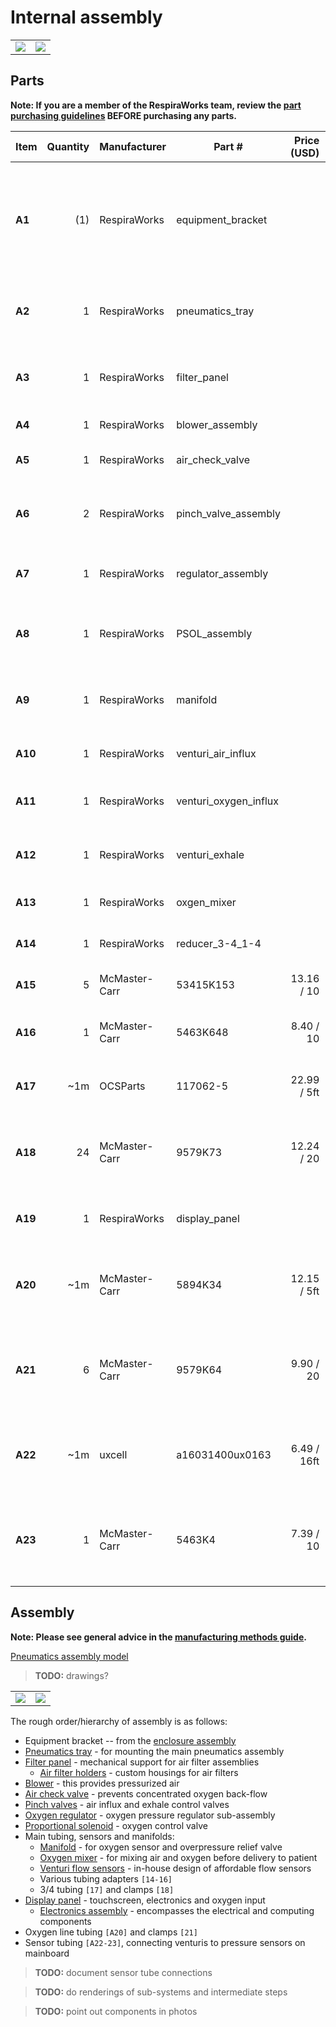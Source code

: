 # Internal assembly

|  |  |
:------------------:|:-----------------:|
| [![](images/rendering_smaller.jpg)](images/rendering_full.jpg)  | [![](images/open_back_smaller.jpg)](images/open_back.jpg) |

## Parts

**Note: If you are a member of the RespiraWorks team, review the [part purchasing guidelines][ppg]
BEFORE purchasing any parts.**

[ppg]: ../purchasing_guidelines.md

| Item  | Quantity | Manufacturer   | Part #                | Price (USD)  | Sources[*][ppg]| Notes |
| ----- |---------:| -------------- | --------------------- | ------------:|:--------------:| ----- |
|**A1** | (1)      | RespiraWorks   | equipment_bracket     |              | [Rw][a1rw]     | Metal bracket holding the internal assembly together **from enclosure assemebly** |
|**A2** | 1        | RespiraWorks   | pneumatics_tray       |              | [Rw][a2rw]     | Acrylic tray upon which most of the pneumatics are mounted |
|**A3** | 1        | RespiraWorks   | filter_panel          |              | [Rw][a3rw]     | Lower front panel assembly with air filters |
|**A4** | 1        | RespiraWorks   | blower_assembly       |              | [Rw][a4rw]     | Blower sub-assembly |
|**A5** | 1        | RespiraWorks   | air_check_valve       |              | [Rw][a5rw]     | Air check valve sub-assembly |
|**A6** | 2        | RespiraWorks   | pinch_valve_assembly  |              | [Rw][a6rw]     | Proportional pinch valve sub-assemblies with tubing |
|**A7** | 1        | RespiraWorks   | regulator_assembly    |              | [Rw][a7rw]     | Oxygen pressure regulator assembly |
|**A8** | 1        | RespiraWorks   | PSOL_assembly         |              | [Rw][a8rw]     | Proportional solenoid oxygen control valve assembly |
|**A9** | 1        | RespiraWorks   | manifold              |              | [Rw][a9rw]     | Oxygen sensor and overpressure relief valve manifold |
|**A10**| 1        | RespiraWorks   | venturi_air_influx    |              | [Rw][a10rw]    | Venturi flow sensor, air influx variant |
|**A11**| 1        | RespiraWorks   | venturi_oxygen_influx |              | [Rw][a11rw]    | Venturi flow sensor, oxygen influx variant |
|**A12**| 1        | RespiraWorks   | venturi_exhale        |              | [Rw][a12rw]    | Venturi flow sensor, exhale variant |
|**A13**| 1        | RespiraWorks   | oxgen_mixer           |              | [Rw][a13rw]    | Oxygen mixing chamber |
|**A14**| 1        | RespiraWorks   | reducer_3-4_1-4       |              | [Rw][a14rw]    | 1/4"ID x 3/4"ID reducer |
|**A15**| 5        | McMaster-Carr  | 53415K153             | 13.16 / 10   | [C][a15mcmc]   | 3/4"ID barbed elbow |
|**A16**| 1        | McMaster-Carr  | 5463K648              | 8.40 / 10    | [C][a16mcmc]   | 3/4"ID x 3/8"ID barbed reducer |
|**A17**| ~1m      | OCSParts       | 117062-5              | 22.99 / 5ft  | [Z][a17amzn]   | Soft 3/4"ID 1"OD tubing, for main line tubing |
|**A18**| 24       | McMaster-Carr  | 9579K73               | 12.24 / 20   | [C][a18mcmc]   | Herbie clip K (22.2-24.9mm) for clamping 1"OD, main tubing |
|**A19**| 1        | RespiraWorks   | display_panel         |              | [Rw][a19rw]    | Display panel and electronics assembly |
|**A20**| ~1m      | McMaster-Carr  | 5894K34               | 12.15 / 5ft  | [C][a20mcmc]   | 1/4"ID 3/8"OD Tygon tubing, for oxygen line tubing |
|**A21**| 6        | McMaster-Carr  | 9579K64               | 9.90 / 20    | [C][a21mcmc]   | Herbie clip BB (9.2-10.3mm) for clamping 3/8"OD, oxygen line tubing |
|**A22**| ~1m      | uxcell         | a16031400ux0163       | 6.49 / 16ft  | [Z][a22amzn]   | 2.5 mm tubing for connecting venturis to pressure sensors |
|**A23**| 1        | McMaster-Carr  | 5463K4                | 7.39 / 10    | [C][a23mcmc]   | sensing tube 3/23" t-junction, for teeing off to patient pressure sensor |

[a1rw]:    ../enclosure
[a2rw]:    tray
[a3rw]:    filter_panel
[a4rw]:    blower
[a5rw]:    air_check_valve
[a6rw]:    pinch_valve
[a7rw]:    regulator
[a8rw]:    PSOL
[a9rw]:    manifold
[a10rw]:   venturi
[a11rw]:   venturi
[a12rw]:   venturi
[a13rw]:   mixer
[a14rw]:   reducer_3-4_1-4
[a15mcmc]: https://www.mcmaster.com/53415K153/
[a16mcmc]: https://www.mcmaster.com/5463K648
[a17amzn]: https://www.amazon.com/gp/product/B01LZ5ZK53
[a18mcmc]: https://www.mcmaster.com/9579K73
[a19rw]:   display_panel
[a20mcmc]: https://www.mcmaster.com/5894K34
[a21mcmc]: https://www.mcmaster.com/9579K64
[a22amzn]: https://www.amazon.com/gp/product/B01F4BJ7PI
[a23mcmc]: https://www.mcmaster.com/5463K44

## Assembly

**Note: Please see general advice in the [manufacturing methods guide](../methods).**

[Pneumatics assembly model](internals.iam)

>**TODO:** drawings?

|  |  |
:------------------:|:-----------------:|
| [![](images/top_no_display_smaller.jpg)](images/top_no_display.jpg) | [![](images/botton_no_display_smaller.jpg)](images/botton_no_display.jpg) |

The rough order/hierarchy of assembly is as follows:

* Equipment bracket -- from the [enclosure assembly](../enclosure)
* [Pneumatics tray](tray) - for mounting the main pneumatics assembly
* [Filter panel](filter_panel) - mechanical support for air filter assemblies
    * [Air filter holders](filter_panel/filter_holder) - custom housings for air filters
* [Blower](blower) - this provides pressurized air
* [Air check valve](air_check_valve) - prevents concentrated oxygen back-flow
* [Pinch valves](pinch_valve) - air influx and exhale control valves
* [Oxygen regulator](regulator) - oxygen pressure regulator sub-assembly
* [Proportional solenoid](PSOL) - oxygen control valve
* Main tubing, sensors and manifolds:
    * [Manifold](manifold) - for oxygen sensor and overpressure relief valve
    * [Oxygen mixer](mixer) - for mixing air and oxygen before delivery to patient
    * [Venturi flow sensors](venturi) - in-house design of affordable flow sensors
    * Various tubing adapters `[14-16]`
    * 3/4 tubing `[17]` and clamps `[18]`
* [Display panel](display_panel) - touchscreen, electronics and oxygen input
    * [Electronics assembly](display_panel/electronics) - encompasses the electrical and computing components
* Oxygen line tubing `[A20]` and clamps `[21]`
* Sensor tubing `[A22-23]`, connecting venturis to pressure sensors on mainboard

>**TODO:** document sensor tube connections

>**TODO:** do renderings of sub-systems and intermediate steps

>**TODO:** point out components in photos
